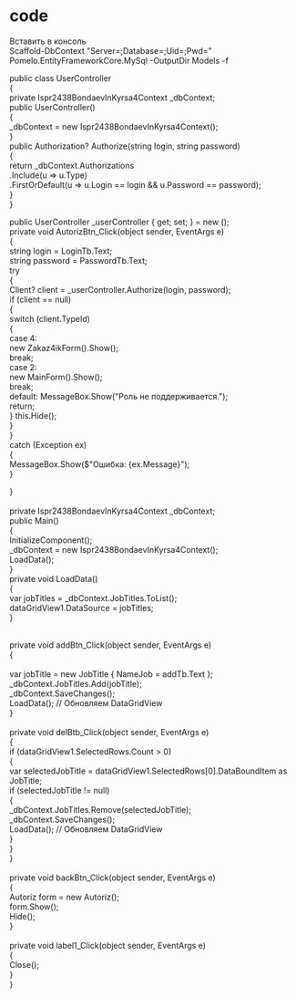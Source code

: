 # code
Вставить в консоль<br>
Scaffold-DbContext "Server=;Database=;Uid=;Pwd=" Pomelo.EntityFrameworkCore.MySql -OutputDir Models -f 


public class UserController<br>
{<br>
    private Ispr2438BondaevInKyrsa4Context _dbContext; <br>
    public UserController()<br>
    {<br>
        _dbContext = new Ispr2438BondaevInKyrsa4Context(); <br>
    }<br>
    public Authorization? Authorize(string login, string password)<br>
    {<br>
        return _dbContext.Authorizations<br>
        .Include(u => u.Type)<br>
            .FirstOrDefault(u => u.Login == login && u.Password == password);<br>
    }<br>
}<br>

public UserController _userController {  get; set; } = new ();<br>
private void AutorizBtn_Click(object sender, EventArgs e)<br>
{<br>
string login = LoginTb.Text;<br>
string password = PasswordTb.Text; <br>
try<br>
{<br>
Client? client = _userController.Authorize(login, password);<br>
if (client == null)<br>
{ <br>
switch (client.TypeId)<br>
{<br>
case 4: <br>
new Zakaz4ikForm().Show();<br>
break;<br>
case 2:<br>
new MainForm().Show();<br>
break; <br>
default: MessageBox.Show("Роль не поддерживается."); <br>
return;<br>
} this.Hide();<br>
} <br>
}<br>
catch (Exception ex) <br>
{ <br>
MessageBox.Show($"Ошибка: {ex.Message}"); <br>
}<br>

}<br>
<br>
private Ispr2438BondaevInKyrsa4Context _dbContext; <br>
    public Main()<br>
    {<br>
        InitializeComponent();<br>
        _dbContext = new Ispr2438BondaevInKyrsa4Context();<br>
        LoadData();<br>
    }<br>
    private void LoadData()<br>
    {<br>
        var jobTitles = _dbContext.JobTitles.ToList();<br>
        dataGridView1.DataSource = jobTitles;<br>
    }<br>
    

    
<br>
    private void addBtn_Click(object sender, EventArgs e)<br>
    {<br>
<br>
        var jobTitle = new JobTitle { NameJob = addTb.Text };<br>
        _dbContext.JobTitles.Add(jobTitle);<br>
        _dbContext.SaveChanges();<br>
        LoadData(); // Обновляем DataGridView<br>
    }<br>
<br>
    private void delBtb_Click(object sender, EventArgs e)<br>
    {<br>
        if (dataGridView1.SelectedRows.Count > 0)<br>
        {<br>
            var selectedJobTitle = dataGridView1.SelectedRows[0].DataBoundItem as JobTitle;<br>
            if (selectedJobTitle != null)<br>
            {<br>
                _dbContext.JobTitles.Remove(selectedJobTitle);<br>
                _dbContext.SaveChanges();<br>
                LoadData(); // Обновляем DataGridView<br>
            }<br>
        }<br>
    }<br>
<br>
    private void backBtn_Click(object sender, EventArgs e)<br>
    {<br>
        Autoriz form = new Autoriz();<br>
        form.Show();<br>
        Hide();<br>
    }<br>
<br>
    private void label1_Click(object sender, EventArgs e)<br>
    {<br>
        Close();<br>
    }<br>
}<br>

